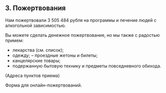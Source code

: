 ## 3. Пожертвования

Нам пожертвовали 3 505 484 рубля на программы и лечение людей с алкогольной зависимостью.

Вы можете сделать денежное пожертвование, но мы также с радостью примем:

* лекарства (см. список);
* одежду; – проездные жетоны и билеты;
* канцелярские товары;
* подержанную бытовую технику и предметы повседневного обихода.

(Адреса пунктов приема)

Форма для онлайн-пожертвований.
